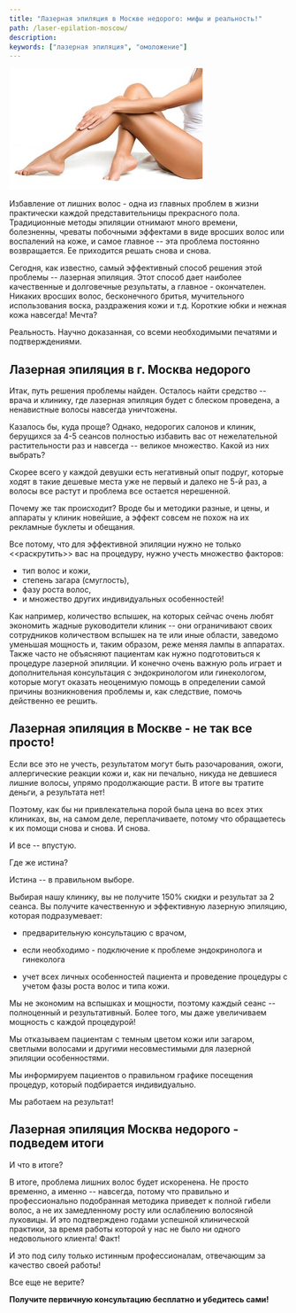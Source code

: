```yaml
---
title: "Лазерная эпиляция в Москве недорого: мифы и реальность!"
path: /laser-epilation-moscow/
description:
keywords: ["лазерная эпиляция", "омоложение"]
---
```


![](./laser-epilation.jpg)

Избавление от лишних волос - одна из главных проблем в жизни практически
каждой представительницы прекрасного пола. Традиционные методы эпиляции
отнимают много времени, болезненны, чреваты побочными эффектами в виде
вросших волос или воспалений на коже, и самое главное -- эта проблема
постоянно возвращается. Ее приходится решать снова и снова.

Сегодня, как известно, самый эффективный способ решения этой проблемы --
лазерная эпиляция. Этот способ дает наиболее качественные и долговечные
результаты, а главное - окончателен. Никаких вросших волос, бесконечного
бритья, мучительного использования воска, раздражения кожи и т.д.
Короткие юбки и нежная кожа навсегда! Мечта?

Реальность. Научно доказанная, со всеми необходимыми печатями и
подтверждениями.

Лазерная эпиляция в г. Москва недорого
--------------------------------------

Итак, путь решения проблемы найден. Осталось найти средство -- врача и
клинику, где лазерная эпиляция будет с блеском проведена, а ненавистные
волосы навсегда уничтожены.

Казалось бы, куда проще? Однако, недорогих салонов и клиник, берущихся
за 4-5 сеансов полностью избавить вас от нежелательной растительности
раз и навсегда -- великое множество. Какой из них выбрать?

Скорее всего у каждой девушки есть негативный опыт подруг, которые ходят
в такие дешевые места уже не первый и далеко не 5-й раз, а волосы все
растут и проблема все остается нерешенной.

Почему же так происходит? Вроде бы и методики разные, и цены, и аппараты
у клиник новейшие, а эффект совсем не похож на их рекламные буклеты и
обещания.

Все потому, что для эффективной эпиляции нужно не только <<раскрутить>>
вас на процедуру, нужно учесть множество факторов:
* тип волос и кожи,
* степень загара (смуглость),
* фазу роста волос,
* и множество других индивидуальных особенностей!

Как например, количество вспышек, на которых сейчас очень любят
экономить жадные руководители клиник -- они ограничивают своих
сотрудников количеством вспышек на те или иные области, заведомо
уменьшая мощность и, таким образом, реже меняя лампы в аппаратах. Также
часто не объясняют пациентам как нужно подготовиться к процедуре
лазерной эпиляции. И конечно очень важную роль играет и дополнительная
консультация с эндокринологом или гинекологом, которые могут оказать
неоценимую помощь в определении самой причины возникновения проблемы и,
как следствие, помочь действенно ее решить.

Лазерная эпиляция в Москве - не так все просто!
-----------------------------------------------

Если все это не учесть, результатом могут быть разочарования, ожоги,
аллергические реакции кожи и, как ни печально, никуда не девшиеся лишние
волосы, упрямо продолжающие расти. В итоге вы тратите деньги, а
результата нет!

Поэтому, как бы ни привлекательна порой была цена во всех этих клиниках,
вы, на самом деле, переплачиваете, потому что обращаетесь к их помощи
снова и снова. И снова.

И все -- впустую.

Где же истина?

Истина -- в правильном выборе.

Выбирая нашу клинику, вы не получите 150% скидки и результат за 2
сеанса. Вы получите качественную и эффективную лазерную эпиляцию,
которая подразумевает:
* предварительную консультацию с врачом,
* если необходимо - подключение к проблеме эндокринолога и гинеколога

* учет всех личных особенностей пациента и проведение процедуры с учетом
  фазы роста волос и типа кожи.

Мы не экономим на вспышках и мощности, поэтому каждый сеанс --
полноценный и результативный. Более того, мы даже увеличиваем мощность с
каждой процедурой!

Мы отказываем пациентам с темным цветом кожи или загаром, светлыми
волосами и другими несовместимыми для лазерной эпиляции особенностями.

Мы информируем пациентов о правильном графике посещения процедур,
который подбирается индивидуально.

Мы работаем на результат!

Лазерная эпиляция Москва недорого - подведем итоги
--------------------------------------------------

И что в итоге?

В итоге, проблема лишних волос будет искоренена. Не просто временно, а
именно -- навсегда, потому что правильно и профессионально подобранная
методика приведет к полной гибели волос, а не их замедленному росту или
ослаблению волосяной луковицы. И это подтверждено годами успешной
клинической практики, за время работы которой у нас не было ни одного
недовольного клиента! Факт!

И это под силу только истинным профессионалам, отвечающим за качество
своей работы!

Все еще не верите?

**Получите первичную консультацию бесплатно и убедитесь сами!**
